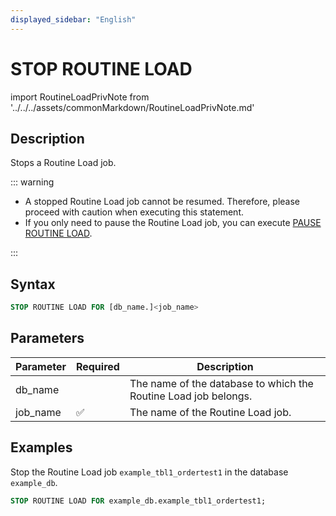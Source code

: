 ```yaml
---
displayed_sidebar: "English"
---
```


# STOP ROUTINE LOAD

import RoutineLoadPrivNote from '../../../assets/commonMarkdown/RoutineLoadPrivNote.md'

## Description

Stops a Routine Load job.

<RoutineLoadPrivNote />

::: warning

- A stopped Routine Load job cannot be resumed. Therefore, please proceed with caution when executing this statement.
- If you only need to pause the Routine Load job, you can execute [PAUSE ROUTINE LOAD](./PAUSE_ROUTINE_LOAD.md).

:::

## Syntax

```SQL
STOP ROUTINE LOAD FOR [db_name.]<job_name>
```

## Parameters

| **Parameter** | **Required** | **Description**                                              |
| ------------- | ------------ | ------------------------------------------------------------ |
| db_name       |              | The name of the database to which the Routine Load job belongs. |
| job_name      | ✅            | The name of the Routine Load job.                            |

## Examples

Stop the Routine Load job `example_tbl1_ordertest1` in the database `example_db`.

```SQL
STOP ROUTINE LOAD FOR example_db.example_tbl1_ordertest1;
```
